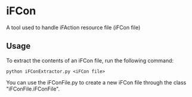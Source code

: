 # iFCon
A tool used to handle iFAction resource file (iFCon file)

## Usage

To extract the contents of an iFCon file, run the following command:

```
python iFConExtractor.py <iFCon file>
```

You can use the iFConFile.py to create a new iFCon file through the class "iFConFile.iFConFile".